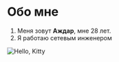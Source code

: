 <h1>Обо мне</h1>

<ol>
<li>Меня зовут <strong>Аждар</strong>, мне 28 лет.</li>
<li>Я работаю сетевым инженером</li>
</ol>

![Hello, Kitty](https://preview.redd.it/cute-white-cats-who-hide-their-real-intentions-behind-their-v0-j94wfnxj5cmc1.jpeg?auto=webp&s=89fe5fc7be07c16a0da3fdacaa35aa8333012e86 "Hello. Kitty")
